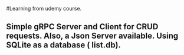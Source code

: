 #Learning from udemy course.
## Simple gRPC Server and Client for CRUD requests. Also, a Json Server available. Using  SQLite as a database ( list.db). 

